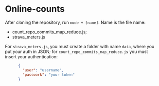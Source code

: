 # Online-counts

After cloning the repository, run `node + [name]`. 
Name is the file name:

- count_repo_commits_map_reduce.js;
- strava_meters.js

For `strava_meters.js`, you must create a folder with name `data`, where you put your auth in JSON; 
for `count_repo_commits_map_reduce.js` you must insert your authentication:

``` json
      {
        "user": "username",
        "passwork": "your token"
      }
```
